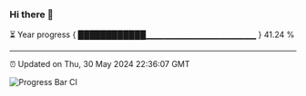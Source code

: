 ### Hi there 👋

⏳ Year progress { ████████████▁▁▁▁▁▁▁▁▁▁▁▁▁▁▁▁▁▁ } 41.24 %

---

⏰ Updated on Thu, 30 May 2024 22:36:07 GMT

![Progress Bar CI](https://github.com/IshwaranRudhara/GIT-ACTION/workflows/Progress%20Bar%20CI/badge.svg)
